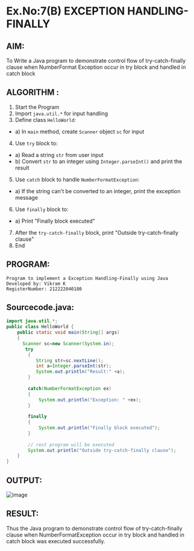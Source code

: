 # Ex.No:7(B) EXCEPTION HANDLING-FINALLY
## AIM:
To Write a Java program to demonstrate control flow of try-catch-finally clause when NumberFormat Exception occur in try block and handled in catch block


## ALGORITHM :
1.	Start the Program
2.	Import `java.util.*` for input handling
3.	Define class `HelloWorld`:
-	a) In `main` method, create `Scanner` object `sc` for input
4.	Use `try` block to:
-	a) Read a string `str` from user input
-	b) Convert `str` to an integer using `Integer.parseInt()` and print the result
5.	Use `catch` block to handle `NumberFormatException`:
-	a) If the string can't be converted to an integer, print the exception message
6.	Use `finally` block to:
-	a) Print "Finally block executed"
7.	After the `try-catch-finally` block, print "Outside try-catch-finally clause"
8.	End

## PROGRAM:
 ```
Program to implement a Exception Handling-Finally using Java
Developed by: Vikram K
RegisterNumber: 212222040180
```

## Sourcecode.java:
```java
import java.util.*;
public class HelloWorld {
    public static void main(String[] args) 
    {
      Scanner sc=new Scanner(System.in);
       try
        {
           String str=sc.nextLine();
           int a=Integer.parseInt(str);
           System.out.println("Result:" +a);
        }
         
        catch(NumberFormatException ex)
        {
            System.out.println("Exception: " +ex);
        }
         
        finally
        {
            System.out.println("Finally block executed");
        }
         
        // rest program will be executed
        System.out.println("Outside try-catch-finally clause");
    }
}
```

## OUTPUT:

![image](https://github.com/user-attachments/assets/1f9fd324-fd13-443e-9433-665e78d87058)

## RESULT:
Thus the Java program to demonstrate control flow of try-catch-finally clause when NumberFormatException occur in try block and handled in catch block was executed successfully.

